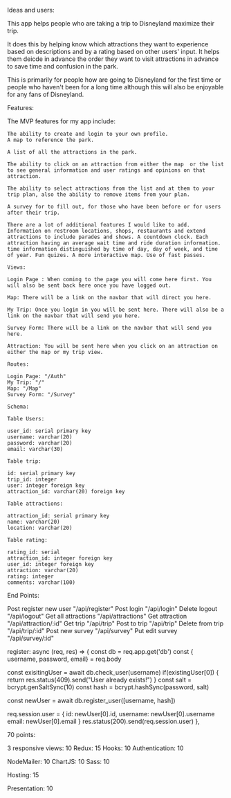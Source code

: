 Ideas and users:

This app helps people who are taking a trip to Disneyland maximize their trip.

It does this by helping know which attractions they want to experience based on descriptions and by a rating based on other users' input. It helps them deicde in advance the order they want to visit attractions in advance to save time and confusion in the park.

This is primarily for people how are going to Disneyland for the first time or people who haven't been for a long time although this will also be enjoyable for any fans of Disneyland.

Features:

The MVP features for my app include:

    The ability to create and login to your own profile.
    A map to reference the park.
    
    A list of all the attractions in the park.
    
    The ability to click on an attraction from either the map  or the list to see general information and user ratings and opinions on that attraction. 

    The ability to select attractions from the list and at them to your trip plan, also the ability to remove items from your plan.

    A survey for to fill out, for those who have been before or for users after their trip.

    There are a lot of additional features I would like to add. Information on restroom locations, shops, restaurants and extend attractions to include parades and shows. A countdown clock. Each attraction having an average wait time and ride duration information. time information distinguished by time of day, day of week, and time of year. Fun quizes. A more interactive map. Use of fast passes. 

    Views:

    Login Page : When coming to the page you will come here first. You will also be sent back here once you have logged out.

    Map: There will be a link on the navbar that will direct you here.

    My Trip: Once you login in you will be sent here. There will also be a link on the navbar that will send you here.

    Survey Form: There will be a link on the navbar that will send you here.

    Attraction: You will be sent here when you click on an attraction on either the map or my trip view.

    Routes:

    Login Page: "/Auth"
    My Trip: "/"
    Map: "/Map"
    Survey Form: "/Survey"

    Schema:

    Table Users:

    user_id: serial primary key
    username: varchar(20) 
    password: varchar(20)
    email: varchar(30)

    Table trip:

    id: serial primary key
    trip_id: integer
    user: integer foreign key
    attraction_id: varchar(20) foreign key

    Table attractions:

    attraction_id: serial primary key
    name: varchar(20) 
    location: varchar(20)

    Table rating:

    rating_id: serial
    attraction_id: integer foreign key
    user_id: integer foreign key
    attraction: varchar(20)
    rating: integer
    comments: varchar(100)

End Points:

Post register new user "/api/register"
Post login "/api/login"
Delete logout "/api/logout"
Get all attractions "/api/attractions"
Get attraction "/api/attraction/:id"
Get trip "/api/trip"
Post to trip "/api/trip"
Delete from trip "/api/trip/:id"
Post new survey "/api/survey"
Put edit survey "/api/survey/:id"

register: async (req, res) => {
const db = req.app.get('db')
const { username, password, email} = req.body

const exisitingUser = await db.check_user(username)
if(existingUser[0]) {
    return res.status(409).send("User already exists!")
}
const salt = bcrypt.genSaltSync(10)
const hash = bcrypt.hashSync(password, salt)

const newUser = await db.register_user([username, hash])

req.session.user = {
    id: newUser[0].id,
    username: newUser[0].username
    email: newUser[0].email
}
res.status(200).send(req.session.user)
},



70 points:

3 responsive views: 10
Redux: 15
Hooks: 10
Authentication: 10

NodeMailer: 10
ChartJS: 10
Sass: 10

Hosting: 15

Presentation: 10







